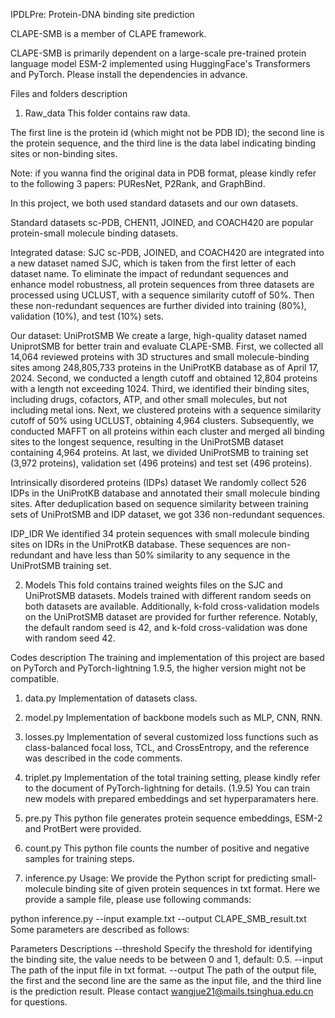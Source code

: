 IPDLPre: Protein-DNA binding site prediction

CLAPE-SMB is a member of CLAPE framework.

CLAPE-SMB is primarily dependent on a large-scale pre-trained protein language model ESM-2 implemented using HuggingFace's Transformers and PyTorch. Please install the dependencies in advance.

Files and folders description
1. Raw_data
This folder contains raw data.

The first line is the protein id (which might not be PDB ID); the second line is the protein sequence, and the third line is the data label indicating binding sites or non-binding sites.

Note: if you wanna find the original data in PDB format, please kindly refer to the following 3 papers: PUResNet, P2Rank, and GraphBind.

In this project, we both used standard datasets and our own datasets.

Standard datasets
sc-PDB, CHEN11, JOINED, and COACH420 are popular protein-small molecule binding datasets.

Integrated datase: SJC
sc-PDB, JOINED, and COACH420 are integrated into a new dataset named SJC, which is taken from the first letter of each dataset name. To eliminate the impact of redundant sequences and enhance model robustness, all protein sequences from three datasets are processed using UCLUST, with a sequence similarity cutoff of 50%. Then these non-redundant sequences are further divided into training (80%), validation (10%), and test (10%) sets.

Our dataset: UniProtSMB
We create a large, high-quality dataset named UniprotSMB for better train and evaluate CLAPE-SMB. First, we collected all 14,064 reviewed proteins with 3D structures and small molecule-binding sites among 248,805,733 proteins in the UniProtKB database as of April 17, 2024. Second, we conducted a length cutoff and obtained 12,804 proteins with a length not exceeding 1024. Third, we identified their binding sites, including drugs, cofactors, ATP, and other small molecules, but not including metal ions. Next, we clustered proteins with a sequence similarity cutoff of 50% using UCLUST, obtaining 4,964 clusters. Subsequently, we conducted MAFFT on all proteins within each cluster and merged all binding sites to the longest sequence, resulting in the UniProtSMB dataset containing 4,964 proteins. At last, we divided UniProtSMB to training set (3,972 proteins), validation set (496 proteins) and test set (496 proteins).

Intrinsically disordered proteins (IDPs) dataset
We randomly collect 526 IDPs in the UniProtKB database and annotated their small molecule binding sites. After deduplication based on sequence similarity between training sets of UniProtSMB and IDP dataset, we got 336 non-redundant sequences.

IDP_IDR
We identified 34 protein sequences with small molecule binding sites on IDRs in the UniProtKB database. These sequences are non-redundant and have less than 50% similarity to any sequence in the UniProtSMB training set.

2. Models
This fold contains trained weights files on the SJC and UniProtSMB datasets. Models trained with different random seeds on both datasets are available. Additionally, k-fold cross-validation models on the UniProtSMB dataset are provided for further reference. Notably, the default random seed is 42, and k-fold cross-validation was done with random seed 42.

Codes description
The training and implementation of this project are based on PyTorch and PyTorch-lightning 1.9.5, the higher version might not be compatible.

1. data.py
Implementation of datasets class.

2. model.py
Implementation of backbone models such as MLP, CNN, RNN.

3. losses.py
Implementation of several customized loss functions such as class-balanced focal loss, TCL, and CrossEntropy, and the reference was described in the code comments.

4. triplet.py
Implementation of the total training setting, please kindly refer to the document of PyTorch-lightning for details. (1.9.5) You can train new models with prepared embeddings and set hyperparamaters here.

5. pre.py
This python file generates protein sequence embeddings, ESM-2 and ProtBert were provided.

6. count.py
This python file counts the number of positive and negative samples for training steps.

7. inference.py
Usage:
We provide the Python script for predicting small-molecule binding site of given protein sequences in txt format. Here we provide a sample file, please use following commands:

python inference.py --input example.txt --output CLAPE_SMB_result.txt
Some parameters are described as follows:

Parameters	Descriptions
--threshold	Specify the threshold for identifying the binding site, the value needs to be between 0 and 1, default: 0.5.
--input	The path of the input file in txt format.
--output	The path of the output file, the first and the second line are the same as the input file, and the third line is the prediction result.
Please contact wangjue21@mails.tsinghua.edu.cn for questions.
